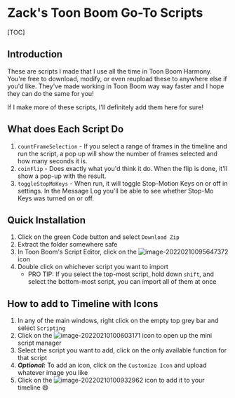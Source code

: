 # Zack's Toon Boom Go-To Scripts

[TOC]



## Introduction

These are scripts I made that I use all the time in Toon Boom Harmony. You're free to download, modify, or even reupload these to anywhere else if you'd like. They've made working in Toon Boom way way faster and I hope they can do the same for you!

If I make more of these scripts, I'll definitely add them here for sure!

## What does Each Script Do

1. `countFrameSelection` - If you select a range of frames in the timeline and run the script, a pop up will show the number of frames selected and how many seconds it is. 
2. `coinFlip` - Does exactly what you'd think it do. When the flip is done, it'll show a pop-up with the result.
3. `toggleStopMoKeys` - When run, it will toggle Stop-Motion Keys on or off in settings. In the Message Log you'll be able to see whether Stop-Mo Keys was turned on or off. 

## Quick Installation

1. Click on the green Code button and select `Download Zip`
2. Extract the folder somewhere safe
3. In Toon Boom's Script Editor, click on the ![image-20220210095647372](C:\Users\Gamer\AppData\Roaming\Typora\typora-user-images\image-20220210095647372.png) icon
4. Double click on whichever script you want to import
   - PRO TIP: If you select the top-most script, hold down `shift`, and select the bottom-most script, you can import all of them at once

## How to add to Timeline with Icons

1. In any of the main windows, right click on the empty top grey bar and select `Scripting`
2. Click on the ![image-20220210100603171](C:\Users\Gamer\AppData\Roaming\Typora\typora-user-images\image-20220210100603171.png) icon to open up the mini script manager
3. Select the script you want to add, click on the only available function for that script
4. ***Optional:*** To add an icon, click on the `Customize Icon` and upload whatever image you like
5. Click on the ![image-20220210100932962](C:\Users\Gamer\AppData\Roaming\Typora\typora-user-images\image-20220210100932962.png) icon to add it to your timeline :smile:
